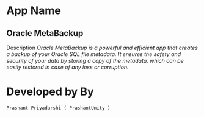 # App Name

## Oracle MetaBackup 

Description 
*Oracle MetaBackup  is a powerful and efficient app 
that creates a backup of your Oracle SQL file metadata. 
It ensures the safety and security of your data by 
storing a copy of the metadata, which can be easily 
restored in case of any loss or corruption.*

# Developed by By 
	Prashant Priyadarshi ( PrashantUnity )
